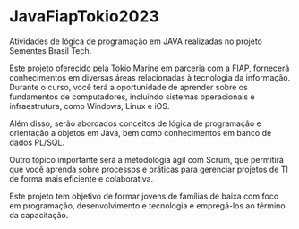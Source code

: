 # JavaFiapTokio2023
Atividades de lógica de programação em JAVA realizadas no projeto Sementes Brasil Tech.

Este projeto oferecido pela Tokio Marine em parceria com a FIAP, fornecerá conhecimentos em diversas áreas relacionadas à tecnologia da informação.
Durante o curso, você terá a oportunidade de aprender sobre os fundamentos de computadores, incluindo sistemas operacionais e infraestrutura, como Windows, Linux e iOS.

Além disso, serão abordados conceitos de lógica de programação e orientação a objetos em Java, bem como conhecimentos em banco de dados PL/SQL.

Outro tópico importante será a metodologia ágil com Scrum, que permitirá que você aprenda sobre processos e práticas para gerenciar projetos de TI de forma mais eficiente e colaborativa.

Este projeto tem objetivo de formar jovens de famílias de baixa com foco em programação, desenvolvimento e tecnologia e empregá-los ao término da capacitação.
